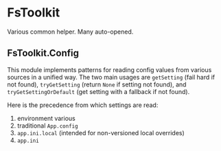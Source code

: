 # FsToolkit

Various common helper. Many auto-opened.

## FsToolkit.Config

This module implements patterns for reading config values from various sources in a unified way. The two main usages are `getSetting` (fail hard if not found), `tryGetSetting` (return `None` if setting not found), and `tryGetSettingOrDefault` (get setting with a fallback if not found).

Here is the precedence from which settings are read:

1. environment various
2. traditional `App.config`
3. `app.ini.local` (intended for non-versioned local overrides)  
4. `app.ini`

